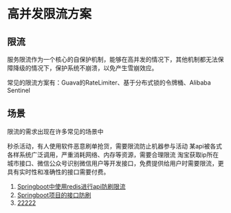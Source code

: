 # 高并发限流方案

## 限流
服务限流作为一个核心的自保护机制，能够在高并发的情况下，其他机制都无法保障降级的情况下，保护系统不崩溃，以免产生雪崩效应。

常见的限流方案有：Guava的RateLimiter、基于分布式锁的令牌桶、Alibaba  Sentinel

## 场景

限流的需求出现在许多常见的场景中

秒杀活动，有人使用软件恶意刷单抢货，需要限流防止机器参与活动
某api被各式各样系统广泛调用，严重消耗网络、内存等资源，需要合理限流
淘宝获取ip所在城市接口、微信公众号识别微信用户等开发接口，免费提供给用户时需要限流，更具有实时性和准确性的接口需要付费。

1. [Springboot中使用redis进行api防刷限流](https://www.cnblogs.com/haixiang/p/12012728.html)
1. [Springboot项目的接口防刷](https://blog.csdn.net/weixin_42533856/article/details/82593123#commentBox)
1. [22222](https://www.cnblogs.com/carrychan/p/9435979.html)